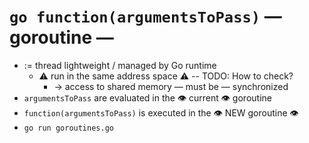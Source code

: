 # `go function(argumentsToPass)` — goroutine —
* := thread lightweight / managed by Go runtime
  * ⚠️ run in the same address space ⚠️ -- TODO: How to check?
    * → access to shared memory — must be — synchronized
* `argumentsToPass` are evaluated in the 👁️ current 👁️ goroutine
* `function(argumentsToPass)` is executed in the 👁️ NEW goroutine 👁️
* `go run goroutines.go`
